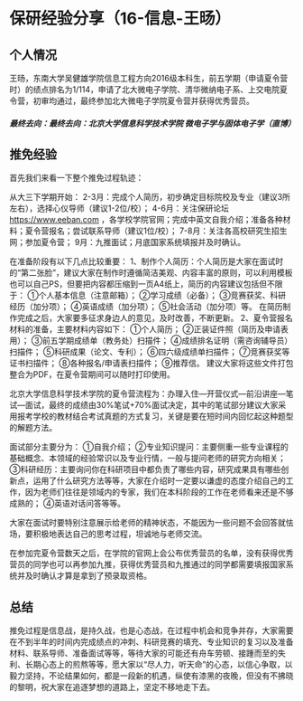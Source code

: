 # 保研经验分享（16-信息-王旸）

## 个人情况

王旸，东南大学吴健雄学院信息工程方向2016级本科生，前五学期（申请夏令营时）的绩点排名为1/114，申请了北大微电子学院、清华微纳电子系、上交电院夏令营，初审均通过，最终参加北大微电子学院夏令营并获得优秀营员。

##### 最终去向：最终去向：北京大学信息科学技术学院 微电子学与固体电子学（直博）

## 推免经验
首先我们来看一下整个推免过程轨迹：

从大三下学期开始：
2-3月：完成个人简历，初步确定目标院校及专业（建议3所左右），选择心仪导师（建议1-2位/校）；
4-6月：关注保研论坛 https://www.eeban.com ，各学校学院官网；完成中英文自我介绍；准备各种材料；夏令营报名；尝试联系导师（建议1位/校）；
7-8月：关注各高校研究生招生网；参加夏令营；
9月：九推面试；月底国家系统填报并及时确认。
   
在准备阶段有以下几点比较重要：
1、制作个人简历：个人简历是大家在面试时的“第二张脸”，建议大家在制作时遵循简洁美观、内容丰富的原则，可以利用模板也可以自己PS，但要把内容都压缩到一页A4纸上，简历的内容建议包括但不限于：
    ①个人基本信息（注意邮箱）；
    ②学习成绩（必备）；
    ③竞赛获奖、科研经历（加分项）；
    ④英语成绩（加分项）；
    ⑤社会活动（加分项）等。
在简历制作完成之后，大家要多征求身边人的意见，及时改善，不断更新。
2、夏令营报名材料的准备，主要材料内容如下：
    ①个人简历；
    ②正装证件照（简历及申请表用）；
    ③前五学期成绩单（教务处）扫描件；
    ④成绩排名证明（需咨询辅导员）扫描件；
    ⑤科研成果（论文、专利）；
    ⑥四六级成绩单扫描件；
    ⑦竞赛获奖等证书扫描件；
    ⑧各种报名/申请表扫描件；
    ⑨推荐信。
建议大家将这些文件打包整合为PDF，在夏令营期间可以随时打印使用。

北京大学信息科学技术学院的夏令营流程为：办理入住—开营仪式—前沿讲座—笔试—面试，最终的成绩由30%笔试+70%面试决定，其中的笔试部分建议大家采用报考学校的教材结合考试真题的方式复习，关键是要在短时间内回忆起这种题型的解题方法。

面试部分主要分为：
    ①自我介绍；
    ②专业知识提问：主要侧重一些专业课程的基础概念、本领域的经验常识以及专业行情，一般与提问老师的研究方向相关；
    ③科研经历：主要询问你在科研项目中都负责了哪些内容，研究成果具有哪些创新点，运用了什么研究方法等等，大家在介绍时一定要以谦虚的态度介绍自己的工作，因为老师们往往是领域内的专家，我们在本科阶段的工作在老师看来还是不够成熟的；
    ④英语对话问答等等。

大家在面试时要特别注意展示给老师的精神状态，不能因为一些问题不会回答就怯场，要积极地表达自己的思考过程，坦诚地与老师交流。

在参加完夏令营数天之后，在学院的官网上会公布优秀营员的名单，没有获得优秀营员的同学也可以再参加九推，获得优秀营员和九推通过的同学都需要填报国家系统并及时确认才算是拿到了预录取资格。

## 总结
推免过程是信息战，是持久战，也是心态战，在过程中机会和竞争并存，大家需要在不到半年的时间内完成绩点的冲刺、科研竞赛的填充、专业知识的复习以及准备材料、联系导师、准备面试等等，等待大家的可能还有舟车劳顿、接踵而至的失利、长期心态上的煎熬等等，愿大家以“尽人力，听天命”的心态，以信心争取，以毅力坚持，不论结果如何，都是一段新的机遇，纵使有漆黑的夜晚，但没有不拂晓的黎明，祝大家在追逐梦想的道路上，坚定不移地走下去。
